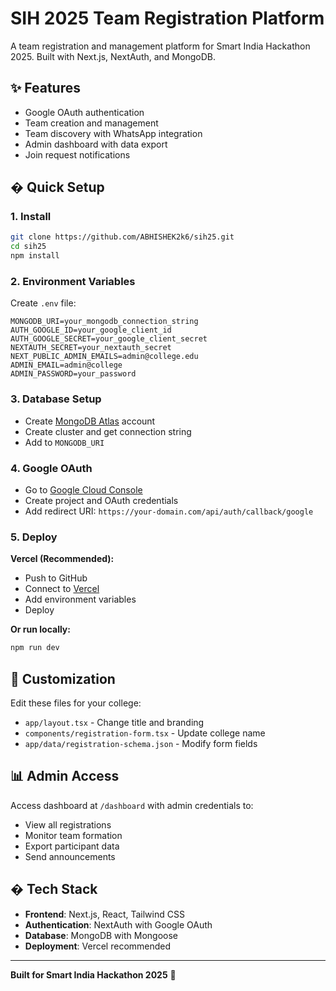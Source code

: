 # SIH 2025 Team Registration Platform

A team registration and management platform for Smart India Hackathon 2025. Built with Next.js, NextAuth, and MongoDB.

## ✨ Features

- Google OAuth authentication
- Team creation and management  
- Team discovery with WhatsApp integration
- Admin dashboard with data export
- Join request notifications

## � Quick Setup

### 1. Install
```bash
git clone https://github.com/ABHISHEK2k6/sih25.git
cd sih25
npm install
```

### 2. Environment Variables
Create `.env` file:
```env
MONGODB_URI=your_mongodb_connection_string
AUTH_GOOGLE_ID=your_google_client_id
AUTH_GOOGLE_SECRET=your_google_client_secret
NEXTAUTH_SECRET=your_nextauth_secret
NEXT_PUBLIC_ADMIN_EMAILS=admin@college.edu
ADMIN_EMAIL=admin@college
ADMIN_PASSWORD=your_password
```

### 3. Database Setup
- Create [MongoDB Atlas](https://cloud.mongodb.com) account
- Create cluster and get connection string
- Add to `MONGODB_URI`

### 4. Google OAuth
- Go to [Google Cloud Console](https://console.cloud.google.com)
- Create project and OAuth credentials
- Add redirect URI: `https://your-domain.com/api/auth/callback/google`

### 5. Deploy
**Vercel (Recommended):**
- Push to GitHub
- Connect to [Vercel](https://vercel.com)
- Add environment variables
- Deploy

**Or run locally:**
```bash
npm run dev
```

## 🎨 Customization

Edit these files for your college:
- `app/layout.tsx` - Change title and branding
- `components/registration-form.tsx` - Update college name
- `app/data/registration-schema.json` - Modify form fields

## 📊 Admin Access

Access dashboard at `/dashboard` with admin credentials to:
- View all registrations
- Monitor team formation
- Export participant data
- Send announcements

## �️ Tech Stack

- **Frontend**: Next.js, React, Tailwind CSS
- **Authentication**: NextAuth with Google OAuth
- **Database**: MongoDB with Mongoose
- **Deployment**: Vercel recommended

---

**Built for Smart India Hackathon 2025** 🚀